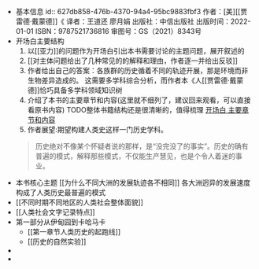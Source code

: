 - 基本信息
  id:: 627db858-476b-4370-94a4-95bc9883fbf3
  作者：[美][[贾雷德·戴蒙德]]《
  译者：王道还 廖月娟
  出版社：中信出版社
  出版时间：2022-01-01
  ISBN：9787521736816
  审图号：GS（2021）8343号
- 开场白主要结构
  1. 以[[亚力]]的问题作为开场白引出本书需要讨论的主题问题，展开叙述的
  2. [[对主体问题给出了几种常见的的解释和理由，作者逐一并给出反驳]]
  3. 作者给出自己的答案：各族群的历史循着不同的轨迹开展，那是环境而非生物差异造成的。
  这需要多学科综合分析，而作者本《人[[贾雷德·戴蒙德]]恰巧具备多学科领域知识树
  4. 介绍了本书的主要章节和内容(这里就不细列了，建议回来观看，可以直接看原书内容)
  TODO整体书籍结构还是很清晰的，值得梳理
  [开场白 主要章节和内容](https://weread.qq.com/web/reader/843329f0728c8ee08434fb1ke4d32d5015e4da3b7fbb1fa)
  5. 作者展望:期望构建人类史这样一门历史学科。
  >历史绝对不像某个怀疑者说的那样，是“没完没了的事实”。历史的确有普遍的模式，解释那些模式，不仅能生产慧见，也是个令人着迷的事业。
- 本书核心主题
  [[为什么不同大洲的发展轨迹各不相同]]
  各大洲迥异的发展速度构成了人类历史最普遍的模式
- [[不同时期不同地区的人类社会整体面貌]]
- [[人类社会文字记录特点]]
- 第一部分从伊甸园到卡哈马卡
	- [[第一章节人类历史的起跑线]]
	- [[历史的自然实验]]
-
-